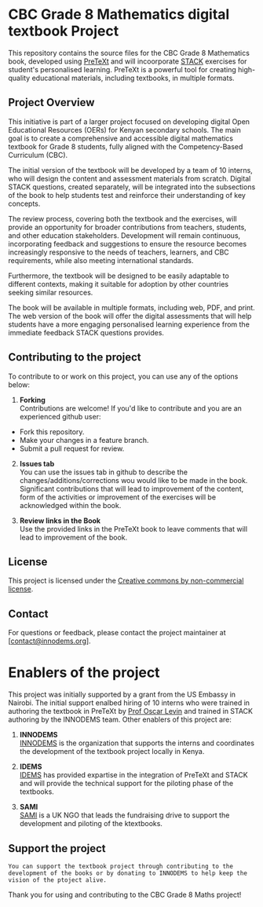 # CBC Grade 8 Mathematics digital textbook Project

This repository contains the source files for the CBC Grade 8 Mathematics book, developed using [PreTeXt](https://pretextbook.org) and will incoorporate [STACK](https://stack-assessment.org/) exercises for student's personalised learning. PreTeXt is a powerful tool for creating high-quality educational materials, including textbooks, in multiple formats.

## Project Overview

This initiative is part of a larger project focused on developing digital Open Educational Resources (OERs) for Kenyan secondary schools. The main goal is to create a comprehensive and accessible digital mathematics textbook for Grade 8 students, fully aligned with the Competency-Based Curriculum (CBC).

The initial version of the textbook will be developed by a team of 10 interns, who will design the content and assessment materials from scratch. Digital STACK questions, created separately, will be integrated into the subsections of the book to help students test and reinforce their understanding of key concepts.

The review process, covering both the textbook and the exercises, will provide an opportunity for broader contributions from teachers, students, and other education stakeholders. Development will remain continuous, incorporating feedback and suggestions to ensure the resource becomes increasingly responsive to the needs of teachers, learners, and CBC requirements, while also meeting international standards.

Furthermore, the textbook will be designed to be easily adaptable to different contexts, making it suitable for adoption by other countries seeking similar resources. 

The book will be available in multiple formats, including web, PDF, and print. The web version of the book will offer the digital assessments that will help students have a more engaging personalised learning experience from the immediate feedback STACK questions provides.

## Contributing to the project

To contribute to or work on this project, you can use any of the options  below:

1. **Forking**  
    Contributions are welcome! If you'd like to contribute and you are an experienced github user:
- Fork this repository.
- Make your changes in a feature branch.
- Submit a pull request for review.

2. **Issues tab**  
    You can use the issues tab in github to describe the changes/additions/corrections wou would like to be made in the book. Significant contributions that will lead to improvement of the content, form of the activities or improvement of the exercises will be acknowledged within the book.

3. **Review links in the Book**  
    Use the provided links in the PreTeXt book to leave comments that will lead to improvement of the book.

## License

This project is licensed under the [Creative commons by non-commercial license](https://creativecommons.org/licenses/by-nc-sa/4.0/).

## Contact

For questions or feedback, please contact the project maintainer at [contact@innodems.org].


# Enablers of the project

This project was initially supported by a grant from the US Embassy in Nairobi. The initial support enalbed hiring of 10 interns who were trained in authoring the textbook in PreTeXt by [Prof Oscar Levin](https://math.oscarlevin.com/) and trained in STACK authoring by the INNODEMS team. Other enablers of this project are:
1. **INNODEMS**  
   [INNODEMS](https://innodems.org/) is the organization that supports the interns and coordinates the development of the textbook project locally in Kenya. 

2. **IDEMS**   
     [IDEMS](https://www.idems.international/) has provided expartise in the integration of PreTeXt and STACK and will provide the technical support for the piloting phase of the textbooks.

4. **SAMI**   
        [SAMI](https://samicharity.co.uk/home) is a UK NGO that leads the fundraising drive to support the development and piloting of the ktextbooks.  

## Support the project

    You can support the textbook project through contributing to the development of the books or by donating to INNODEMS to help keep the vision of the ptoject alive.

<!---
# CBC Grade 8 Maths

Welcome to the CBC Grade 8 Maths project! This repository contains materials and resources for teaching and learning Grade 8 Mathematics based on the Competency-Based Curriculum (CBC).

## Table of Contents

- [Front Matter](frontmatter.ptx)
- [Curriculum Overview](#curriculum-overview)
- [Numbers](source/Numbers/ch-numbers.ptx)
- [Algebra](source/Algebra/ch-algebra.ptx)
- [Geometry](source/Geometry/ch-geometry.ptx)
- [Measurement](source/Measurements/ch-measurements.ptx)
- [Data handling & probability](source/Data_Handling_and_Probability/ch-data_handling_and_probability.ptx)
- [Back Matter](backmatter.ptx)

## Introduction

This project aims to provide comprehensive resources for educators and students following the CBC Grade 8 Mathematics curriculum. 

## Curriculum Overview

The CBC Grade 8 Mathematics curriculum covers the following topics:
- Number Systems
- Algebra
- Geometry
- Measurement
- Data handling & Probability

## Resources

1. 
2. 
3. 
4. 
5. 
6. 


## Contributing

1. 
2. 
3. 
4. 
5. 
6. 

## License

This project is licensed under the MIT License. See the [LICENSE](LICENSE) file for more details.

--->

Thank you for using and contributing to the CBC Grade 8 Maths project!
